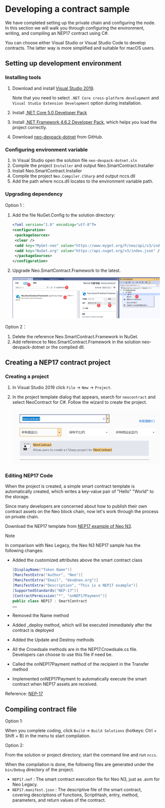 # Developing a contract sample

We have completed setting up the private chain and configuring the node. In this section we will walk you through configuring the environment, writing, and compiling an NEP17 contract using C#.

You can choose either Visual Studio or Visual Studio Code to develop contracts. The latter way is more simplified and suitable for macOS users.

## Setting up development environment

### Installing tools

1. Download and install [Visual Studio 2019](https://www.visualstudio.com/products/visual-studio-community-vs).

   Note that you need to select `.NET Core cross-platform development` and `Visual Studio Extension Development` option during installation.

2. Install [.NET Core 5.0 Developer Pack](https://dotnet.microsoft.com/download/dotnet/thank-you/sdk-5.0.202-windows-x64-installer) 

3. Install [.NET Framework 4.6.2 Developer Pack](https://dotnet.microsoft.com/download/dotnet-framework/thank-you/net462-developer-pack-offline-installer), which helps you load the project correctly.

4. Download  [neo-devpack-dotnet](https://github.com/neo-project/neo-devpack-dotnet) from GitHub.

### Configuring environment variable

1. In Visual Studio open the solution file `neo-devpack-dotnet.sln`
2. Compile the project `Installer` and output Neo.SmartContract.Installer
3. Install Neo.SmartContract.Installer
4. Compile the project `Neo.Compiler.CSharp` and output nccs.dll
5. Add the path where nccs.dll locates to the environment variable path.

### Upgrading dependency

Option 1：

1. Add the file NuGet.Config to the solution directory:

   ```xml
   <?xml version="1.0" encoding="utf-8"?>
   <configuration>
    <packageSources>
    <clear />
    <add key="MyGet-neo" value="https://www.myget.org/F/neo/api/v3/index.json" />
    <add key="NuGet.org" value="https://api.nuget.org/v3/index.json" />
    </packageSources>
   </configuration>
   ```

2. Upgrade Neo.SmartContract.Framework to the latest.

   ![](assets/nuget.png)

Option 2：

1. Delete the reference Neo.SmartContract.Framework in NuGet.
2. Add reference to Neo.SmartContract.Framework in the solution neo-devpack-dotnet or the complied dll.

## Creating a NEP17 contract project

### Creating a project

1. In Visual Studio 2019 click `File` -> `New` -> `Project`.

2. In the project template dialog that appears, search for `neocontract` and select NeoContract for C#. Follow the wizard to create the project.

   ![neocontract](assets/neocontract.png)

### Editing NEP17 Code

When the project is created, a simple smart contract template is automatically created, which writes a key-value pair of "Hello" "World" to the storage.

Since many developers are concerned about how to publish their own contract assets on the Neo block chain, now let's work through the process on private chain.

Download the NEP17 template from [NEP17 example of Neo N3](https://github.com/neo-project/examples/tree/bcad04d6e634592e7fa4ceeb78e9fbebab2b07a2/csharp/NEP17).

> [!Note]
>
> In comparison with Neo Legacy, the Neo N3 NEP17 sample has the following changes:
>
> - Added the customized attributes above the smart contract class
>
>    ```c#
>    [DisplayName("Token Name")]
>    [ManifestExtra("Author", "Neo")]
>    [ManifestExtra("Email", "dev@neo.org")]
>    [ManifestExtra("Description", "This is a NEP17 example")]
>    [SupportedStandards("NEP-17")]
>    [ContractPermission("*", "onNEP17Payment")]
>    public class NEP17 : SmartContract
>    ……
>    ```
>
> - Removed the Name method
>
> - Added _deploy method, which will be executed immediately after the contract is deployed
>
> - Added the Update and Destroy methods
>
> - All the Crowdsale methods are in the NEP17.Crowdsale.cs file. Developers can choose to use this file if need be.
>
> - Called the onNEP17Payment method of the recipient in the Transfer method
>
> - Implemented onNEP17Payment to automatically execute the smart contract when NEP17 assets are received.
>

Reference: [NEP-17](../develop/write/nep17.md)

## Compiling contract file

Option 1:

When you complete coding, click `Build` -> `Build Solutions` (hotkeys: Ctrl + Shift + B) in the menu to start compilation.

Option 2:

From the solution or project directory, start the command line and run `nccs`.

When the compilation is done, the following files are generated under the `bin/Debug` directory of the project.

- `NEP17.nef` : The smart contract execution file for Neo N3, just as .avm for Neo Legacy.
- `NEP17.manifest.json` : The descriptive file of the smart contract, covering descriptions of functions, ScriptHash, entry, method, parameters, and return values of the contract.
